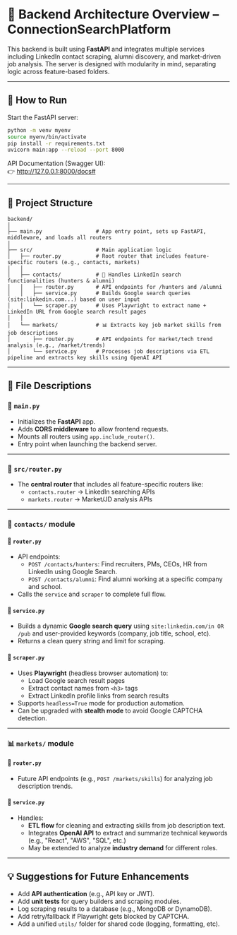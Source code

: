 # 🧠 Backend Architecture Overview – ConnectionSearchPlatform

This backend is built using **FastAPI** and integrates multiple services including LinkedIn contact scraping, alumni discovery, and market-driven job analysis. The server is designed with modularity in mind, separating logic across feature-based folders.

---

## 🚀 How to Run

Start the FastAPI server:

```bash
python -m venv myenv
source myenv/bin/activate
pip install -r requirements.txt
uvicorn main:app --reload --port 8000
```

API Documentation (Swagger UI):  
👉 http://127.0.0.1:8000/docs#

---

## 📁 Project Structure

```
backend/
│
├── main.py                 # App entry point, sets up FastAPI, middleware, and loads all routers
│
├── src/                    # Main application logic
│   ├── router.py           # Root router that includes feature-specific routers (e.g., contacts, markets)
│   │
│   ├── contacts/           # 👤 Handles LinkedIn search functionalities (hunters & alumni)
│   │   ├── router.py       # API endpoints for /hunters and /alumni
│   │   ├── service.py      # Builds Google search queries (site:linkedin.com...) based on user input
│   │   └── scraper.py      # Uses Playwright to extract name + LinkedIn URL from Google search result pages
│   │
│   └── markets/            # 📊 Extracts key job market skills from job descriptions
│       ├── router.py       # API endpoints for market/tech trend analysis (e.g., /market/trends)
│       └── service.py      # Processes job descriptions via ETL pipeline and extracts key skills using OpenAI API
```

---

## 🔄 File Descriptions

### 🧩 `main.py`
- Initializes the **FastAPI** app.
- Adds **CORS middleware** to allow frontend requests.
- Mounts all routers using `app.include_router()`.
- Entry point when launching the backend server.

---

### 📍 `src/router.py`
- The **central router** that includes all feature-specific routers like:
  - `contacts.router` → LinkedIn searching APIs
  - `markets.router` → Market/JD analysis APIs

---

### 👥 `contacts/` module

#### 🔹 `router.py`
- API endpoints:
  - `POST /contacts/hunters`: Find recruiters, PMs, CEOs, HR from LinkedIn using Google Search.
  - `POST /contacts/alumni`: Find alumni working at a specific company and school.
- Calls the `service` and `scraper` to complete full flow.

#### 🔹 `service.py`
- Builds a dynamic **Google search query** using `site:linkedin.com/in OR /pub` and user-provided keywords (company, job title, school, etc).
- Returns a clean query string and limit for scraping.

#### 🔹 `scraper.py`
- Uses **Playwright** (headless browser automation) to:
  - Load Google search result pages
  - Extract contact names from `<h3>` tags
  - Extract LinkedIn profile links from search results
- Supports `headless=True` mode for production automation.
- Can be upgraded with **stealth mode** to avoid Google CAPTCHA detection.

---

### 📊 `markets/` module

#### 🔹 `router.py`
- Future API endpoints (e.g., `POST /markets/skills`) for analyzing job description trends.

#### 🔹 `service.py`
- Handles:
  - **ETL flow** for cleaning and extracting skills from job description text.
  - Integrates **OpenAI API** to extract and summarize technical keywords (e.g., "React", "AWS", "SQL", etc.)
  - May be extended to analyze **industry demand** for different roles.

---

## 💡 Suggestions for Future Enhancements

- Add **API authentication** (e.g., API key or JWT).
- Add **unit tests** for query builders and scraping modules.
- Log scraping results to a database (e.g., MongoDB or DynamoDB).
- Add retry/fallback if Playwright gets blocked by CAPTCHA.
- Add a unified `utils/` folder for shared code (logging, formatting, etc).

